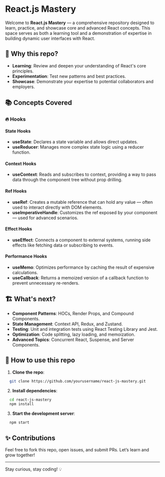 # React.js Mastery

Welcome to **React.js Mastery** — a comprehensive repository designed to learn, practice, and showcase core and advanced React concepts. This space serves as both a learning tool and a demonstration of expertise in building dynamic user interfaces with React.

## 🚀 Why this repo?

- **Learning**: Review and deepen your understanding of React's core principles.
- **Experimentation**: Test new patterns and best practices.
- **Showcase**: Demonstrate your expertise to potential collaborators and employers.

## 📚 Concepts Covered

### 🔥 Hooks

#### State Hooks

- **useState**: Declares a state variable and allows direct updates.
- **useReducer**: Manages more complex state logic using a reducer function.

#### Context Hooks

- **useContext**: Reads and subscribes to context, providing a way to pass data through the component tree without prop drilling.

#### Ref Hooks

- **useRef**: Creates a mutable reference that can hold any value — often used to interact directly with DOM elements.
- **useImperativeHandle**: Customizes the ref exposed by your component — used for advanced scenarios.

#### Effect Hooks

- **useEffect**: Connects a component to external systems, running side effects like fetching data or subscribing to events.

#### Performance Hooks

- **useMemo**: Optimizes performance by caching the result of expensive calculations.
- **useCallback**: Returns a memoized version of a callback function to prevent unnecessary re-renders.

## 🏗️ What's next?

- **Component Patterns**: HOCs, Render Props, and Compound Components.
- **State Management**: Context API, Redux, and Zustand.
- **Testing**: Unit and integration tests using React Testing Library and Jest.
- **Optimization**: Code splitting, lazy loading, and memoization.
- **Advanced Topics**: Concurrent React, Suspense, and Server Components.

## 🚧 How to use this repo

1. **Clone the repo**:

```bash
  git clone https://github.com/yourusername/react-js-mastery.git
```

2. **Install dependencies**:

```bash
  cd react-js-mastery
  npm install
```

3. **Start the development server**:

```bash
  npm start
```

## ✨ Contributions

Feel free to fork this repo, open issues, and submit PRs. Let’s learn and grow together!

---

Stay curious, stay coding! 💡
